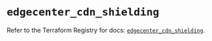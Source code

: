 # `edgecenter_cdn_shielding`

Refer to the Terraform Registry for docs: [`edgecenter_cdn_shielding`](https://registry.terraform.io/providers/edge-center/edgecenter/0.10.3/docs/resources/cdn_shielding).
